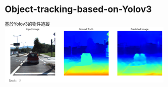 # Object-tracking-based-on-Yolov3
基於Yolov3的物件追蹤
</br>![A](https://github.com/yuyangdanny/depth_map-generator/blob/master/image/traning5.PNG)

